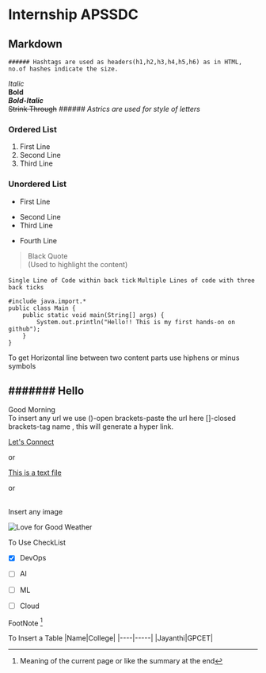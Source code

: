 # Internship APSSDC
## Markdown
    ###### Hashtags are used as headers(h1,h2,h3,h4,h5,h6) as in HTML, no.of hashes indicate the size. 

*Italic* <br>
**Bold** <br>
***Bold-Italic*** <br>
~~Strink Through~~
  *###### Astrics are used for style of letters* <br>

### Ordered List  
1. First Line
2. Second Line
3. Third Line

### Unordered List
- First Line
+ Second Line
+ Third Line
- Fourth Line

> Black Quote <br>
(Used to highlight the content)

` Single Line of Code within back tick `
` Multiple Lines of code with three back ticks `

```
#include java.import.*
public class Main {
    public static void main(String[] args) {
        System.out.println("Hello!! This is my first hands-on on github");
    }
}
```

To get Horizontal line between two content parts use hiphens or minus symbols 


####### Hello
-----------
Good Morning
<br>
To insert any url we use ()-open brackets-paste the url here []-closed brackets-tag name , this will generate a hyper link. <br>


[Let's Connect](https://www.linkedin.com/in/jayanthi-gopaldas/)

or

[This is a text file](Text1.txt)

or

<br>
Insert any image

![Love for Good Weather](https://images.app.goo.gl/2m5DaQpXm8JytwEq5)

To Use CheckList

- [x] DevOps
- [ ] AI
- [ ] ML
- [ ] Cloud


FootNote [^1]
[^1]:Meaning of the current page or like the summary at the end

To Insert a Table
|Name|College|
|----|-----|
|Jayanthi|GPCET|
